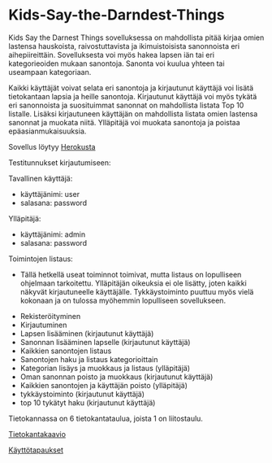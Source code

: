 # Kids-Say-the-Darndest-Things

Kids Say the Darnest Things sovelluksessa on mahdollista pitää kirjaa omien lastensa hauskoista, raivostuttavista ja ikimuistoisista sanonnoista eri aihepiireittäin. Sovelluksesta voi myös hakea lapsen iän tai eri kategorieoiden mukaan sanontoja. Sanonta voi kuulua yhteen tai useampaan kategoriaan. 

Kaikki käyttäjät voivat selata eri sanontoja ja kirjautunut käyttäjä voi lisätä tietokantaan lapsia ja heille sanontoja. Kirjautunut käyttäjä voi myös tykätä eri sanonnoista ja suosituimmat sanonnat on mahdollista listata Top 10 listalle. Lisäksi kirjautuneen käyttäjän on mahdollista listata omien lastensa sanonnat ja muokata niitä. Ylläpitäjä voi muokata sanontoja ja poistaa epäasianmukaisuuksia. 

Sovellus löytyy [Herokusta](https://kids-say-the-darndest-things.herokuapp.com/)

Testitunnukset kirjautumiseen:

Tavallinen käyttäjä:
- käyttäjänimi: user
- salasana: password

Ylläpitäjä:
- käyttäjänimi: admin
- salasana: password

Toimintojen listaus:

* Tällä hetkellä useat toiminnot toimivat, mutta listaus on lopulliseen ohjelmaan tarkoitettu. Ylläpitäjän oikeuksia ei ole lisätty, joten kaikki näkyvät kirjautuneelle käyttäjälle. Tykkäystoiminto puuttuu myös vielä kokonaan ja on tulossa myöhemmin lopulliseen sovellukseen. 

- Rekisteröityminen
- Kirjautuminen
- Lapsen lisääminen (kirjautunut käyttäjä)
- Sanonnan lisääminen lapselle (kirjautunut käyttäjä)
- Kaikkien sanontojen listaus 
- Sanontojen haku ja listaus kategorioittain
- Kategorian lisäys ja muokkaus ja listaus (ylläpitäjä)
- Oman sanonnan poisto ja muokkaus  (kirjautunut käyttäjä)
- Kaikkien sanontojen ja käyttäjän poisto (ylläpitäjä)
- tykkäystoiminto (kirjautunut käyttäjä)
- top 10 tykätyt haku (kirjautunut käyttäjä)


Tietokannassa on 6 tietokantataulua, joista 1 on liitostaulu. 

[Tietokantakaavio](https://github.com/millalin/Kids-Say-the-Darndest-Things/blob/master/documentation/tietokantakaavio.png)

[Käyttötapaukset](https://github.com/millalin/Kids-Say-the-Darndest-Things/blob/master/documentation/kayttotapaukset.md)
